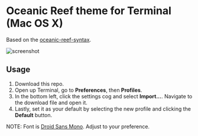 # Oceanic Reef theme for Terminal (Mac OS X)

Based on the [oceanic-reef-syntax](https://github.com/jeffschuil/oceanic-reef-syntax).

![screenshot](https://github.com/jeffschuil/oceanic-reef-terminal/raw/master/screenshot.png)

## Usage

1. Download this repo.
2. Open up Terminal, go to **Preferences**, then **Profiles**.
3. In the bottom left, click the settings cog and select **Import...**. Navigate to the download file and open it.
4. Lastly, set it as your default by selecting the new profile and clicking the **Default** button.

NOTE: Font is [Droid Sans Mono](https://fonts.google.com/specimen/Droid+Sans+Mono). Adjust to your preference.
